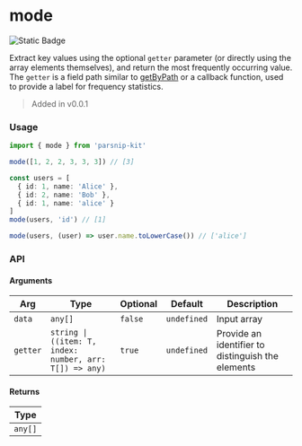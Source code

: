 # mode
![Static Badge](https://img.shields.io/badge/Coverage-100.00%-FF8C00)
      
Extract key values using the optional `getter` parameter (or directly using the array elements themselves), and return the most frequently occurring value. The `getter` is a field path similar to [getByPath](../object/getByPath) or a callback function, used to provide a label for frequency statistics.

> Added in v0.0.1



### Usage

```ts
import { mode } from 'parsnip-kit'

mode([1, 2, 2, 3, 3, 3]) // [3]

const users = [
  { id: 1, name: 'Alice' },
  { id: 2, name: 'Bob' },
  { id: 1, name: 'alice' }
]
mode(users, 'id') // [1]

mode(users, (user) => user.name.toLowerCase()) // ['alice']
```


### API

#### Arguments

| Arg | Type | Optional | Default | Description |
| --- | --- | --- | --- | --- |
| `data` | `any[]` | `false` | `undefined` | Input array |
| `getter` | `string \| ((item: T, index: number, arr: T[]) => any)` | `true` | `undefined` | Provide an identifier to distinguish the elements |

#### Returns

| Type |
| ---  |
| `any[]`  |